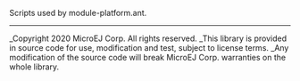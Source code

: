 Scripts used by module-platform.ant.

---
_Copyright 2020 MicroEJ Corp. All rights reserved.
_This library is provided in source code for use, modification and test, subject to license terms.
_Any modification of the source code will break MicroEJ Corp. warranties on the whole library.
